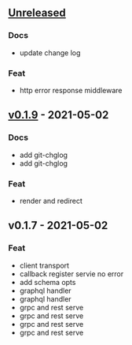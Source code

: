<a name="unreleased"></a>
## [Unreleased]

### Docs
- update change log

### Feat
- http error response middleware


<a name="v0.1.9"></a>
## [v0.1.9] - 2021-05-02
### Docs
- add git-chglog
- add git-chglog

### Feat
- render and redirect


<a name="v0.1.7"></a>
## v0.1.7 - 2021-05-02
### Feat
- client transport
- callback register servie no error
- add schema opts
- graphql handler
- graphql handler
- grpc and rest serve
- grpc and rest serve
- grpc and rest serve
- grpc and rest serve


[Unreleased]: https://github.com/kubuskotak/bifrost/compare/v0.1.9...HEAD
[v0.1.9]: https://github.com/kubuskotak/bifrost/compare/v0.1.7...v0.1.9
